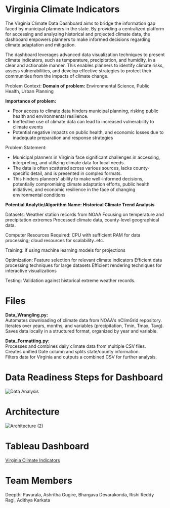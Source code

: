 # Virginia Climate Indicators

The Virginia Climate Data Dashboard aims to bridge the information gap faced by municipal planners in the state. By providing a centralized platform for accessing and analyzing historical and projected climate data, the dashboard empowers planners to make informed decisions regarding climate adaptation and mitigation.

The dashboard leverages advanced data visualization techniques to present climate indicators, such as temperature, precipitation, and humidity, in a clear and actionable manner. This enables planners to identify climate risks, assess vulnerabilities, and develop effective strategies to protect their communities from the impacts of climate change.


Problem Context:
**Domain of problem:** Environmental Science, Public Health, Urban Planning

**Importance of problem:**
- Poor access to climate data hinders municipal planning, risking public health and environmental resilience.
- Ineffective use of climate data can lead to increased vulnerability to climate events
- Potential negative impacts on public health, and economic losses due to inadequate preparation and response strategies

Problem Statement: 
- Municipal planners in Virginia face significant challenges in accessing, interpreting, and utilizing climate data for local needs. 
- The data is often scattered across various sources, lacks county-specific detail, and is presented in complex formats. 
- This hinders planners' ability to make well-informed decisions, potentially compromising climate adaptation efforts, public health initiatives, and economic resilience in the face of changing environmental conditions

**Potential Analytic/Algorithm Name: Historical Climate Trend Analysis**

Datasets: 
Weather station records from NOAA
Focusing on temperature and precipitation extremes
Processed climate data, county-level geographical data.

Computer Resources Required: CPU with sufficient RAM for data processing; cloud resources for scalability..etc.

Training:  If using machine learning models for projections 

Optimization: 
Feature selection for relevant climate indicators
Efficient data processing techniques for large datasets
Efficient rendering techniques for interactive visualizations

Testing: Validation against historical extreme weather records.

# Files

**Data_Wrangling.py:**<br>
Automates downloading of climate data from NOAA's nClimGrid repository.<br>
Iterates over years, months, and variables (precipitation, Tmin, Tmax, Tavg).<br>
Saves data locally in a structured format, organized by year and variable.<br>

**Data_Formatting.py:**<br>
Processes and combines daily climate data from multiple CSV files.<br>
Creates unified Date column and splits state/county information.<br>
Filters data for Virginia and outputs a combined CSV for further analysis.<br>

# Data Readiness Steps for Dashboard
![Data Analysis](https://github.com/user-attachments/assets/7463ca17-ea87-4951-b307-e33de6db079c)

# Architecture
![Architecture (2)](https://github.com/user-attachments/assets/c8c4d77b-1a07-4d88-aa16-b5e489a67c32)

# Tableau Dashboard
[Virginia Climate Indicators](https://public.tableau.com/views/VirginiaClimateIndicators/VirginiaClimateIndicators_1?:language=en-US&:sid=&:redirect=auth&:display_count=n&:origin=viz_share_link)

# Team Members
Deepthi Pavurala, Ashritha Gugire, Bhargava Devarakonda, Rishi Reddy Ragi, Adithya Karkata
